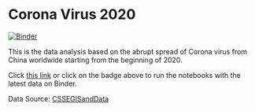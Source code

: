 # Corona Virus 2020

[![Binder](https://mybinder.org/badge_logo.svg)](https://mybinder.org/v2/gh/tu-nguyen-tech/Corona-Virus-2020/3b4681a922cc11856ddc5c6bbbb038195114096d)

This is the data analysis based on the abrupt spread of Corona virus from China worldwide starting from the beginning of 2020.

Click [this link](https://mybinder.org/v2/gh/tu-nguyen-tech/Corona-Virus-2020/3b4681a922cc11856ddc5c6bbbb038195114096d) or click on the badge above to run the notebooks with the latest data on Binder.

Data Source: [CSSEGISandData](https://github.com/CSSEGISandData/COVID-19/tree/master/csse_covid_19_data/csse_covid_19_time_series)